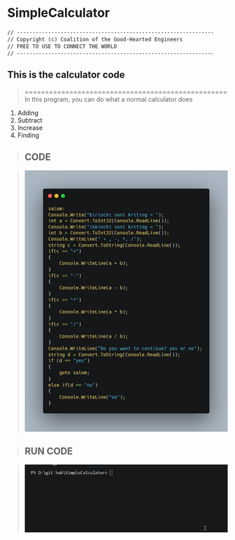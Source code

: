 # SimpleCalculator

    // ---------------------------------------------------------------
    // Copyright (c) Coalition of the Good-Hearted Engineers
    // FREE TO USE TO CONNECT THE WORLD
    // ---------------------------------------------------------------

<h2>This is the calculator code</h2>

> ==================================================<br>
> In this program, you can do what a normal calculator does

1. Adding
2. Subtract
3. Increase 
4. Finding
   
> <h2>CODE</h2>

> ![CODE](/img/carbon.png)

> <h2>RUN CODE</h2>

> ![RUN CODE](/img/run%20code.gif)
